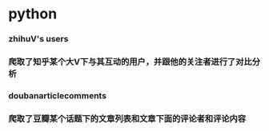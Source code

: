 # python
### zhihuV's users
### 爬取了知乎某个大V下与其互动的用户，并跟他的关注者进行了对比分析
### doubanarticlecomments
### 爬取了豆瓣某个话题下的文章列表和文章下面的评论者和评论内容
